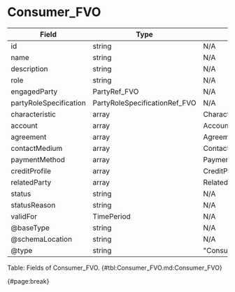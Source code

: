 <!--
    ATTENTION: This file was generated via gradle!
               Do NOT manually edit this file! Any such changes will be overwritten!
-->

# Consumer_FVO

| Field | Type | Format | Required |
| ------- | ------- | ------- | --- |
| id | string | N/A | No |
| name | string | N/A | Yes |
| description | string | N/A | No |
| role | string | N/A | No |
| engagedParty | PartyRef_FVO | N/A | Yes |
| partyRoleSpecification | PartyRoleSpecificationRef_FVO | N/A | No |
| characteristic | array | Characteristic_FVO | No |
| account | array | AccountRef_FVO | No |
| agreement | array | AgreementRef_FVO | No |
| contactMedium | array | ContactMedium_FVO | No |
| paymentMethod | array | PaymentMethodRef_FVO | No |
| creditProfile | array | CreditProfile_FVO | No |
| relatedParty | array | RelatedPartyOrPartyRole_FVO | No |
| status | string | N/A | No |
| statusReason | string | N/A | No |
| validFor | TimePeriod | N/A | No |
| @baseType | string | N/A | No |
| @schemaLocation | string | N/A | No |
| @type | string | "Consumer" | Yes |

Table: Fields of Consumer_FVO. {#tbl:Consumer_FVO.md:Consumer_FVO}

{#page:break}
